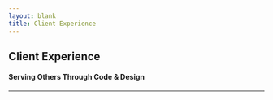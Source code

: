 ```yaml
---
layout: blank
title: Client Experience
---
```

<div class="row_md row_trim_bottom">
	<div class="container_md">
		<div class="text_center">
			<h2 class="text_charcoal">Client Experience</h2>
			<h4 class="page_subtitle">Serving Others Through Code & Design</h4>
			<hr class="divider_blue">
		</div>
	</div>
</div>
<div class="row_xs">
	<div class="container_xl">
		<div class="column_fifth">
			<div class="column_fifth_block">
				<img class="img_full img_fifth" src="{{site.url}}/assets/ibm_logo.png" alt="">
			</div>
			<div class="column_fifth_block">
				<img class="img_full img_fifth" src="{{site.url}}/assets/cd_logo.png" alt="">
			</div>
			<div class="column_fifth_block">
				<img class="img_full img_fifth" src="{{site.url}}/assets/ctoh_logo.png" alt="">
			</div>
			<div class="column_fifth_block">
				<img class="img_full img_fifth" src="{{site.url}}/assets/moody_logo.png" alt="">
			</div>
		</div>
		<div class="column_fifth">
			<div class="column_fifth_block">
				<img class="img_full img_fifth" src="{{site.url}}/assets/vf_logo.png" alt="">
			</div>
			<div class="column_fifth_block">
				<img class="img_full img_fifth" src="{{site.url}}/assets/fsfb_logo.png" alt="">
			</div>
			<div class="column_fifth_block">
				<img class="img_full img_fifth" src="{{site.url}}/assets/bch_logo.png" alt="">
			</div>
			<div class="column_fifth_block">
				<img class="img_full img_fifth" src="{{site.url}}/assets/npf_logo.png" alt="">
			</div>
		</div>
	</div>
</div>